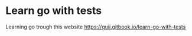 # Learn go with tests

Learning go trough this website <https://quii.gitbook.io/learn-go-with-tests>
